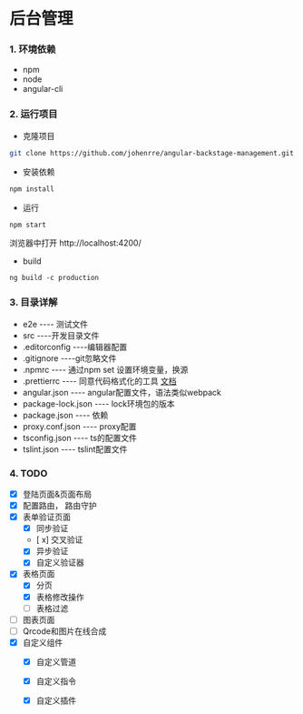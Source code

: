 # 后台管理
### 1. 环境依赖

 - npm
 - node
 - angular-cli	

### 2. 运行项目

- 克隆项目

```sh
git clone https://github.com/johenrre/angular-backstage-management.git
```

- 安装依赖

```sh
npm install
```

- 运行

```sh
npm start
```
浏览器中打开 http://localhost:4200/

- build

```
ng build -c production
```

### 3. 目录详解

- e2e                                                            ---- 测试文件
- src                                                              ----开发目录文件
- .editorconfig                                             ----编辑器配置
- .gitignore                                                   ----git忽略文件
- .npmrc                                                       ---- 通过npm set 设置环境变量，换源
- .prettierrc                                                  ---- 同意代码格式化的工具 [文档](https://juejin.im/post/5a7d70496fb9a063317c47f1)
- angular.json                                              ---- angular配置文件，语法类似webpack
- package-lock.json                                    ---- lock环境包的版本
- package.json                                             ---- 依赖
- proxy.conf.json                                         ---- proxy配置
- tsconfig.json                                              ---- ts的配置文件
- tslint.json                                                   ---- tslint配置文件

### 4. TODO

- [x] 登陆页面&页面布局
- [x] 配置路由， 路由守护
- [x] 表单验证页面
  - [x] 同步验证
  - [ x] 交叉验证
  - [x] 异步验证
  - [x] 自定义验证器
- [x] 表格页面
  - [x] 分页
  - [x] 表格修改操作
  - [ ] 表格过滤
- [ ] 图表页面
- [ ] Qrcode和图片在线合成
- [x] 自定义组件
  - [x] 自定义管道

  - [x] 自定义指令

  - [x] 自定义插件


